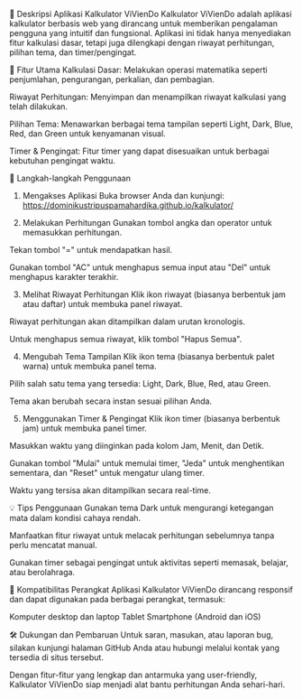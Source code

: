 🧮 Deskripsi Aplikasi Kalkulator ViVienDo
Kalkulator ViVienDo adalah aplikasi kalkulator berbasis web yang dirancang untuk memberikan pengalaman pengguna yang intuitif dan fungsional. Aplikasi ini tidak hanya menyediakan fitur kalkulasi dasar, tetapi juga dilengkapi dengan riwayat perhitungan, pilihan tema, dan timer/pengingat.

🔧 Fitur Utama
Kalkulasi Dasar: Melakukan operasi matematika seperti penjumlahan, pengurangan, perkalian, dan pembagian.

Riwayat Perhitungan: Menyimpan dan menampilkan riwayat kalkulasi yang telah dilakukan.

Pilihan Tema: Menawarkan berbagai tema tampilan seperti Light, Dark, Blue, Red, dan Green untuk kenyamanan visual.

Timer & Pengingat: Fitur timer yang dapat disesuaikan untuk berbagai kebutuhan pengingat waktu.

📝 Langkah-langkah Penggunaan
1. Mengakses Aplikasi
Buka browser Anda dan kunjungi: https://dominikustripuspamahardika.github.io/kalkulator/

2. Melakukan Perhitungan
Gunakan tombol angka dan operator untuk memasukkan perhitungan.

Tekan tombol "=" untuk mendapatkan hasil.

Gunakan tombol "AC" untuk menghapus semua input atau "Del" untuk menghapus karakter terakhir.

3. Melihat Riwayat Perhitungan
Klik ikon riwayat (biasanya berbentuk jam atau daftar) untuk membuka panel riwayat.

Riwayat perhitungan akan ditampilkan dalam urutan kronologis.

Untuk menghapus semua riwayat, klik tombol "Hapus Semua".

4. Mengubah Tema Tampilan
Klik ikon tema (biasanya berbentuk palet warna) untuk membuka panel tema.

Pilih salah satu tema yang tersedia: Light, Dark, Blue, Red, atau Green.

Tema akan berubah secara instan sesuai pilihan Anda.

5. Menggunakan Timer & Pengingat
Klik ikon timer (biasanya berbentuk jam) untuk membuka panel timer.

Masukkan waktu yang diinginkan pada kolom Jam, Menit, dan Detik.

Gunakan tombol "Mulai" untuk memulai timer, "Jeda" untuk menghentikan sementara, dan "Reset" untuk mengatur ulang timer.

Waktu yang tersisa akan ditampilkan secara real-time.

💡 Tips Penggunaan
Gunakan tema Dark untuk mengurangi ketegangan mata dalam kondisi cahaya rendah.

Manfaatkan fitur riwayat untuk melacak perhitungan sebelumnya tanpa perlu mencatat manual.

Gunakan timer sebagai pengingat untuk aktivitas seperti memasak, belajar, atau berolahraga.

📱 Kompatibilitas Perangkat
Aplikasi Kalkulator ViVienDo dirancang responsif dan dapat digunakan pada berbagai perangkat, termasuk:

Komputer desktop dan laptop
Tablet
Smartphone (Android dan iOS)

🛠️ Dukungan dan Pembaruan
Untuk saran, masukan, atau laporan bug, silakan kunjungi halaman GitHub Anda atau hubungi melalui kontak yang tersedia di situs tersebut.

Dengan fitur-fitur yang lengkap dan antarmuka yang user-friendly, Kalkulator ViVienDo siap menjadi alat bantu perhitungan Anda sehari-hari.
